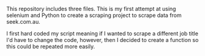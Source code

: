 This repository includes three files. This is my first attempt
at using selenium and Python to create a scraping project to
scrape data from seek.com.au.

 I first hard coded my script meaning
if I wanted to scrape a different job title I'd have to change the code,
however, then I decided to create a function so this could be repeated more
easily.
